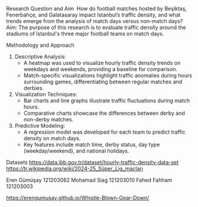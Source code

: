 
Research Question and Aim
 How do football matches hosted by Beşiktaş, Fenerbahçe, and Galatasaray impact Istanbul’s traffic density, and what trends emerge from the analysis of match days versus non-match days?
Aim: The purpose of this research is to evaluate traffic density around the stadiums of Istanbul's three major football teams on match days.

Methodology and Approach
1. Descriptive Analysis:
    * A heatmap was used to visualize hourly traffic density trends on weekdays and weekends, providing a baseline for comparison.
    * Match-specific visualizations highlight traffic anomalies during hours surrounding games, differentiating between regular matches and derbies.
2. Visualization Techniques:
    * Bar charts and line graphs illustrate traffic fluctuations during match hours.
    * Comparative charts showcase the differences between derby and non-derby matches.
3. Predictive Modeling:
    * A regression model was developed for each team to predict traffic density on match days.
    * Key features include match time, derby status, day type (weekday/weekend), and national holidays.

Datasets
https://data.ibb.gov.tr/dataset/hourly-traffic-density-data-set
https://tr.wikipedia.org/wiki/2024-25_Süper_Lig_maçları

Eren Gümüşay 121203082
Mohamad Siag 121203010
Fahed Fahham 121203003
 
https://erengumusay.github.io/Whistle-Blown-Gear-Down/
